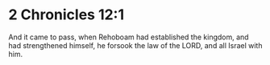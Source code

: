 # 2 Chronicles 12:1

And it came to pass, when Rehoboam had established the kingdom, and had strengthened himself, he forsook the law of the LORD, and all Israel with him.